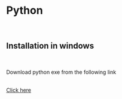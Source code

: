 # Python
<br />
<h2>Installation in windows</h2><br />
<p>Download python exe from the following link</p><br >
<a href="https://www.python.org/downloads/">Click here</a>
